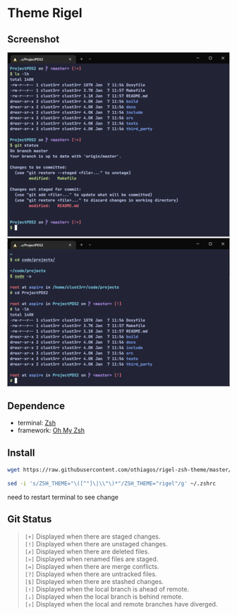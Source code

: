 # Theme Rigel

## **Screenshot**
![image1](https://raw.githubusercontent.com/othiagos/rigel-zsh-theme/master/images/image1.png)
![image2](https://raw.githubusercontent.com/othiagos/rigel-zsh-theme/master/images/image2.png)

## **Dependence**
* terminal: [Zsh](https://www.zsh.org/) 
* framework: [Oh My Zsh](https://ohmyz.sh/)

## **Install**
```bash
wget https://raw.githubusercontent.com/othiagos/rigel-zsh-theme/master/rigel.zsh-theme -qOP $ZSH_CUSTOM/themes/
```

```bash
sed -i 's/ZSH_THEME="\([^"]\|\\"\)*"/ZSH_THEME="rigel"/g' ~/.zshrc
```
need to restart terminal to see change

## **Git Status**

> `[+]` Displayed when there are staged changes.  
> `[!]` Displayed when there are unstaged changes.  
> `[✗]`	Displayed when there are deleted files.  
> `[»]`	Displayed when renamed files are staged.  
> `[=]`	Displayed when there are merge conflicts.  
> `[?]`	Displayed when there are untracked files.  
> `[$]`	Displayed when there are stashed changes.  
> `[⇡]`	Displayed when the local branch is ahead of remote.  
> `[⇣]`	Displayed when the local branch is behind remote.  
> `[⇕]`	Displayed when the local and remote branches have   diverged.